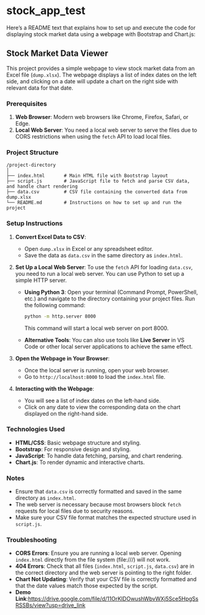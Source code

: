 # stock_app_test
Here’s a README text that explains how to set up and execute the code for displaying stock market data using a webpage with Bootstrap and Chart.js:


## Stock Market Data Viewer

This project provides a simple webpage to view stock market data from an Excel file (`dump.xlsx`). The webpage displays a list of index dates on the left side, and clicking on a date will update a chart on the right side with relevant data for that date.

### Prerequisites

1. **Web Browser**: Modern web browsers like Chrome, Firefox, Safari, or Edge.
2. **Local Web Server**: You need a local web server to serve the files due to CORS restrictions when using the `fetch` API to load local files.

### Project Structure

```
/project-directory
│
├── index.html       # Main HTML file with Bootstrap layout
├── script.js        # JavaScript file to fetch and parse CSV data, and handle chart rendering
├── data.csv         # CSV file containing the converted data from dump.xlsx
└── README.md        # Instructions on how to set up and run the project
```

### Setup Instructions

1. **Convert Excel Data to CSV**:
   - Open `dump.xlsx` in Excel or any spreadsheet editor.
   - Save the data as `data.csv` in the same directory as `index.html`.

2. **Set Up a Local Web Server**:
   To use the `fetch` API for loading `data.csv`, you need to run a local web server. You can use Python to set up a simple HTTP server.

   - **Using Python 3**:
     Open your terminal (Command Prompt, PowerShell, etc.) and navigate to the directory containing your project files. Run the following command:
     ```bash
     python -m http.server 8000
     ```
     This command will start a local web server on port 8000.

   - **Alternative Tools**:
     You can also use tools like **Live Server** in VS Code or other local server applications to achieve the same effect.

3. **Open the Webpage in Your Browser**:
   - Once the local server is running, open your web browser.
   - Go to `http://localhost:8000` to load the `index.html` file.

4. **Interacting with the Webpage**:
   - You will see a list of index dates on the left-hand side.
   - Click on any date to view the corresponding data on the chart displayed on the right-hand side.

### Technologies Used

- **HTML/CSS**: Basic webpage structure and styling.
- **Bootstrap**: For responsive design and styling.
- **JavaScript**: To handle data fetching, parsing, and chart rendering.
- **Chart.js**: To render dynamic and interactive charts.

### Notes

- Ensure that `data.csv` is correctly formatted and saved in the same directory as `index.html`.
- The web server is necessary because most browsers block `fetch` requests for local files due to security reasons.
- Make sure your CSV file format matches the expected structure used in `script.js`.

### Troubleshooting

- **CORS Errors**: Ensure you are running a local web server. Opening `index.html` directly from the file system (file:///) will not work.
- **404 Errors**: Check that all files (`index.html`, `script.js`, `data.csv`) are in the correct directory and the web server is pointing to the right folder.
- **Chart Not Updating**: Verify that your CSV file is correctly formatted and that the date values match those expected by the script.
- **Demo Link**:https://drive.google.com/file/d/11OrKIDOwushWbvWXj5Sce5HpgSsRSSBs/view?usp=drive_link
  


